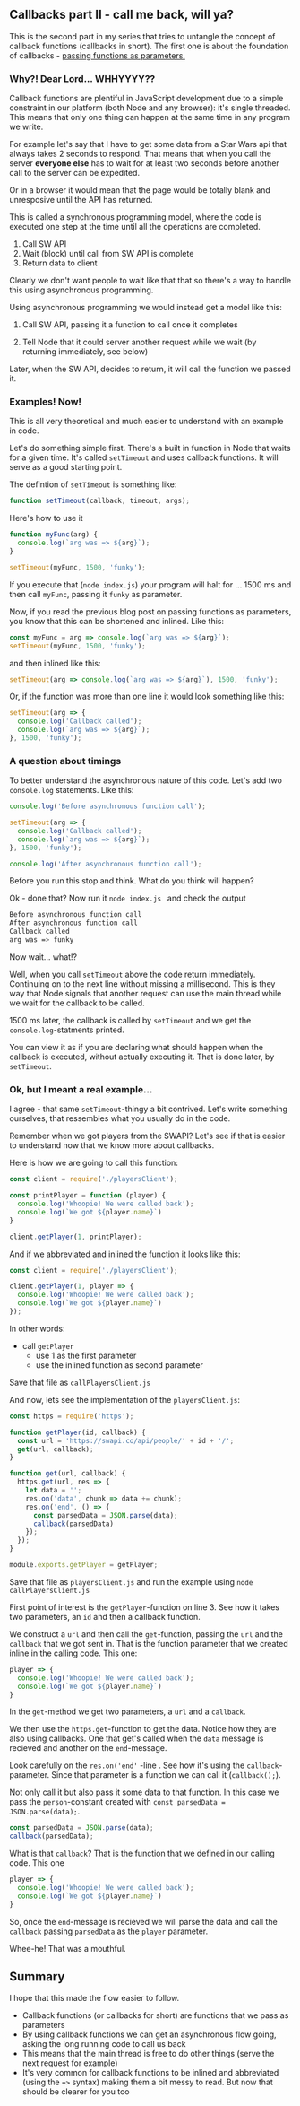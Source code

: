 ## Callbacks part II - call me back, will ya?

This is the second part in my series that tries to untangle the concept of callback functions (callbacks in short). The first one is about the foundation of callbacks - [passing functions as parameters.](passingFunctions.md) 

### Why?! Dear Lord... WHHYYYY??

Callback functions are plentiful in JavaScript development due to a simple constraint in our platform (both Node and any browser): it's single threaded. This means that only one thing can happen at the same time in any program we write. 

For example let's say that I have to get some data from a Star Wars api that always takes 2 seconds to respond. That means that when you call the server **everyone else** has to wait for at least two seconds before another call to the server can be expedited. 

Or in a browser it would mean that the page would be totally blank and unresposive until the API has returned. 

This is called a synchronous programming model, where the code is executed one step at the time until all the operations are completed.

1. Call SW API
2. Wait (block) until call from SW API is complete
3. Return data to client

Clearly we don't want people to wait like that that so there's a way to handle this using asynchronous programming. 

Using asynchronous programming we would instead get a model like this:

1. Call SW API, passing it a function to call once it completes

2. Tell Node that it could server another request while we wait (by returning immediately, see below)

Later, when the SW API, decides to return, it will call the function we passed it.

### Examples! Now!

This is all very theoretical and much easier to understand with an example in code. 

Let's do something simple first. There's a built in function in Node that waits for a given time. It's called `setTimeout` and uses callback functions. It will serve as a good starting point. 

The defintion of `setTimeout` is something like:

```javascript
function setTimeout(callback, timeout, args);
```

Here's how to use it

```javascript
function myFunc(arg) {
  console.log(`arg was => ${arg}`);
}

setTimeout(myFunc, 1500, 'funky');
```

If you execute that (`node index.js`) your program will halt for ... 1500 ms and then call `myFunc`, passing it `funky` as parameter. 

Now, if you read the previous blog post on passing functions as parameters, you know that this can be shortened and inlined. Like this:

```javascript
const myFunc = arg => console.log(`arg was => ${arg}`);
setTimeout(myFunc, 1500, 'funky');
```

and then inlined like this: 

```javascript
setTimeout(arg => console.log(`arg was => ${arg}`), 1500, 'funky');
```

Or, if the function was more than one line it would look something like this: 

```javascript
setTimeout(arg => {
  console.log('Callback called');
  console.log(`arg was => ${arg}`);
}, 1500, 'funky');
```

### A question about timings

To better understand the asynchronous nature of this code. Let's add two `console.log` statements. Like this:

```javascript
console.log('Before asynchronous function call');

setTimeout(arg => {
  console.log('Callback called');
  console.log(`arg was => ${arg}`);
}, 1500, 'funky');

console.log('After asynchronous function call');
```

Before you run this stop and think. What do you think will happen?

Ok - done that? Now run it `node index.js ` and check the output

```bash
Before asynchronous function call
After asynchronous function call
Callback called
arg was => funky
```

Now wait... what!? 

Well, when you call `setTimeout` above the code return immediately. Continuing on to the next line without missing a millisecond. This is they way that Node signals that another request can use the main thread while we wait for the callback to be called. 

1500 ms later, the callback is called by `setTimeout` and we get the `console.log`-statments printed. 

You can view it as if you are declaring what should happen when the callback is executed, without actually executing it. That is done later, by `setTimeout`.

### Ok, but I meant a real example…

I agree - that same `setTimeout`-thingy a bit contrived. Let's write something ourselves, that ressembles what you usually do in the code. 

Remember when we got players from the SWAPI? Let's see if that is easier to understand now that we know more about callbacks. 

Here is how we are going to call this function:

```javascript
const client = require('./playersClient');

const printPlayer = function (player) {
  console.log('Whoopie! We were called back');
  console.log(`We got ${player.name}`)
}

client.getPlayer(1, printPlayer);
```

 And if we abbreviated and inlined the function it looks like this:

```javascript
const client = require('./playersClient');

client.getPlayer(1, player => {
  console.log('Whoopie! We were called back');
  console.log(`We got ${player.name}`)
});
```

In other words: 

* call `getPlayer` 
  * use 1 as the first parameter
  * use the inlined function as second parameter

Save that file as `callPlayersClient.js`

And now, lets see the implementation of the `playersClient.js`:

```javascript
const https = require('https');

function getPlayer(id, callback) {
  const url = 'https://swapi.co/api/people/' + id + '/';
  get(url, callback);
}

function get(url, callback) {
  https.get(url, res => {
    let data = '';
    res.on('data', chunk => data += chunk);
    res.on('end', () => {
      const parsedData = JSON.parse(data);
      callback(parsedData)
    });
  });
}

module.exports.getPlayer = getPlayer;
```

Save that file as `playersClient.js` and run the example using `node callPlayersClient.js`



First point of interest is the `getPlayer`-function on line 3. See how it takes two parameters, an `id` and then a callback function. 

We construct a `url` and then call the `get`-function, passing the `url` and the `callback` that we got sent in. That is the function parameter that we created inline in the calling code. This one:

```javascript
player => {
  console.log('Whoopie! We were called back');
  console.log(`We got ${player.name}`)
}
```



In the `get`-method we get two parameters, a `url` and a `callback`. 

We then use the `https.get`-function to get the data. Notice how they are also using callbacks. One that get's called when the `data` message is recieved and another on the `end`-message. 

Look carefully on the `res.on('end'` -line . See how it's using the `callback`-parameter. Since that parameter is a function we can call it (`callback();`). 

Not only call it but also pass it some data to that function. In this case we pass the `person`-constant created with `const parsedData = JSON.parse(data);`.  

```javascript
const parsedData = JSON.parse(data);
callback(parsedData);
```



What is that `callback`? That is the function that we defined in our calling code. This one

```javascript
player => {
  console.log('Whoopie! We were called back');
  console.log(`We got ${player.name}`)
}
```

So, once the `end`-message is recieved we will parse the data and call the `callback` passing `parsedData` as the `player` parameter. 

Whee-he! That was a mouthful. 

## Summary

I hope that this made the flow easier to follow. 

* Callback functions (or callbacks for short) are functions that we pass as parameters
* By using callback functions we can get an asynchronous flow going, asking the long running code to call us back
* This means that the main thread is free to do other things (serve the next request for example)
* It's very common for callback functions to be inlined and abbreviated (using the `=>` syntax) making them a bit messy to read. But now that should be clearer for you too

